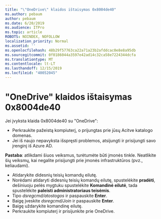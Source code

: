 ```yaml
---
title: "\"OneDrive\" klaidos ištaisymas 0x8004de40"
ms.author: pebaum
author: pebaum
ms.date: 6/20/2019
ms.audience: ITPro
ms.topic: article
ROBOTS: NOINDEX, NOFOLLOW
localization_priority: Normal
ms.assetid: ''
ms.openlocfilehash: 48b29f57763ca22a71a23b2afddcac0e8e8a95db
ms.sourcegitcommit: 0f0186044a3597e42ad14c32ca58e7224344dcfa
ms.translationtype: MT
ms.contentlocale: lt-LT
ms.lasthandoff: 12/15/2019
ms.locfileid: "40052045"
---
```

# <a name="fix-0x8004de40-error-in-onedrive"></a>"OneDrive" klaidos ištaisymas 0x8004de40

Jei įvyksta klaida 0x8004de40 su "OneDrive":

- Perkraukite pažeistą kompiuterį, o prijungtas prie jūsų Acitve katalogo domenas.
- Jei iš naujo nepavyksta išspręsti problemos, atsijungti ir prisijungti savo įrenginį iš Azure AD. 

**Pastaba**: atlikdami šiuos veiksmus, turėtumėte būti įmonės tinkle. Neatlikite šių veiksmų, kai negalite prisijungti prie įmonės infrastruktūros (pvz., keliaudami). 

- Atidarykite didesnių teisių komandų eilutę. 
- Norėdami atidaryti didesnių teisių komandų eilutę, spustelėkite **pradėti**, dešiniuoju pelės mygtuku spustelėkite **Komandinė eilutė**, tada spustelėkite **paleisti administratoriaus teisėmis**.
- Tipo *dsregcmd/atostogos* ir paspauskite **Enter**.
- Baigę įveskite *dsregcmd/Join* ir paspauskite **Enter**.
- Baigę uždarykite komandinę eilutę.
- Perkraukite kompiuterį ir prisijunkite prie OneDrive.